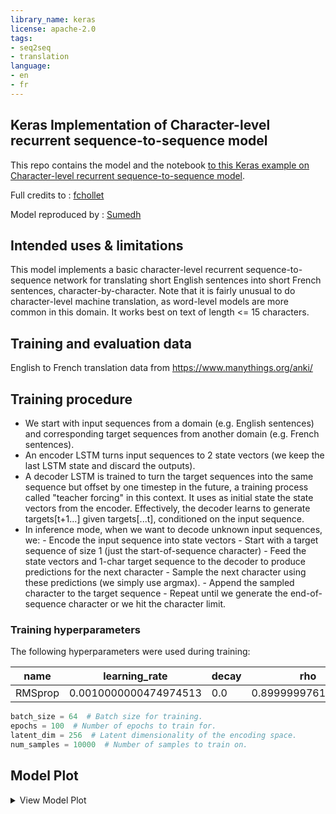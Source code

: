 ```yaml
---
library_name: keras
license: apache-2.0
tags:
- seq2seq
- translation
language:
- en
- fr
---
```


## Keras Implementation of Character-level recurrent sequence-to-sequence model 

This repo contains the model and the notebook [to this Keras example on Character-level recurrent sequence-to-sequence model](https://keras.io/examples/nlp/lstm_seq2seq/).

Full credits to : [fchollet](https://twitter.com/fchollet)

Model reproduced by : [Sumedh](https://huggingface.co/sumedh)

## Intended uses & limitations

This model implements a basic character-level recurrent sequence-to-sequence network for translating short English sentences into short French sentences, character-by-character. Note that it is fairly unusual to do character-level machine translation, as word-level models are more common in this domain. It works best on text of length <= 15 characters.

## Training and evaluation data
English to French translation data from
https://www.manythings.org/anki/

## Training procedure
- We start with input sequences from a domain (e.g. English sentences) and corresponding target sequences from another domain (e.g. French sentences).
- An encoder LSTM turns input sequences to 2 state vectors (we keep the last LSTM state and discard the outputs).
- A decoder LSTM is trained to turn the target sequences into the same sequence but offset by one timestep in the future, a training process called "teacher forcing" in this context. It uses as initial state the state vectors from the encoder. Effectively, the decoder learns to generate targets[t+1...] given targets[...t], conditioned on the input sequence.
- In inference mode, when we want to decode unknown input sequences, we: - Encode the input sequence into state vectors - Start with a target sequence of size 1 (just the start-of-sequence character) - Feed the state vectors and 1-char target sequence to the decoder to produce predictions for the next character - Sample the next character using these predictions (we simply use argmax). - Append the sampled character to the target sequence - Repeat until we generate the end-of-sequence character or we hit the character limit.

### Training hyperparameters

The following hyperparameters were used during training:

| name | learning_rate | decay | rho | momentum | epsilon | centered | training_precision |
|----|-------------|-----|---|--------|-------|--------|------------------|
|RMSprop|0.0010000000474974513|0.0|0.8999999761581421|0.0|1e-07|False|float32|

```python
batch_size = 64  # Batch size for training.
epochs = 100  # Number of epochs to train for.
latent_dim = 256  # Latent dimensionality of the encoding space.
num_samples = 10000  # Number of samples to train on.
```

 ## Model Plot

<details>
<summary>View Model Plot</summary>

![Model Image](./model.png)

</details>